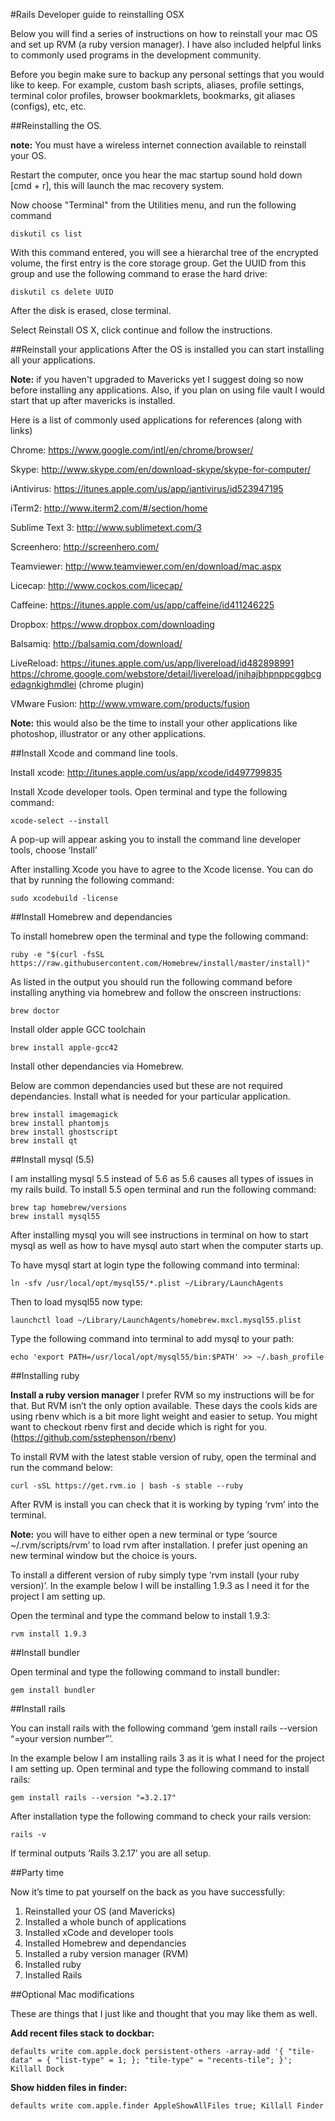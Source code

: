 #Rails Developer guide to reinstalling OSX

Below you will find a series of instructions on how to reinstall your mac OS and set up RVM (a ruby version manager).  I have also included helpful links to commonly used programs in the development community.

Before you begin make sure to backup any personal settings that you would like to keep.  For example, custom bash scripts, aliases, profile settings, terminal color profiles, browser bookmarklets, bookmarks, git aliases (configs), etc, etc.

##Reinstalling the OS.

**note:**  You must have a wireless internet connection available to reinstall your OS.

Restart the computer, once you hear the mac startup sound hold down [cmd + r], this will launch the mac recovery system.

Now choose "Terminal" from the Utilities menu, and run the following command

```
diskutil cs list
```

With this command entered, you will see a hierarchal tree of the encrypted volume, the first entry is the core storage group. Get the UUID from this group and use the following command to erase the hard drive:

```
diskutil cs delete UUID
```

After the disk is erased, close terminal.

Select Reinstall OS X, click continue and follow the instructions.

##Reinstall your applications
After the OS is installed you can start installing all your applications.

**Note:** if you haven't upgraded to Mavericks yet I suggest doing so now before installing any applications. Also, if you plan on using file vault I would start that up after mavericks is installed. 

Here is a list of commonly used applications for references (along with links)

Chrome:
https://www.google.com/intl/en/chrome/browser/

Skype:
http://www.skype.com/en/download-skype/skype-for-computer/

iAntivirus:
https://itunes.apple.com/us/app/iantivirus/id523947195

iTerm2:
http://www.iterm2.com/#/section/home

Sublime Text 3:
http://www.sublimetext.com/3

Screenhero:
http://screenhero.com/

Teamviewer:
http://www.teamviewer.com/en/download/mac.aspx

Licecap:
http://www.cockos.com/licecap/

Caffeine:
https://itunes.apple.com/us/app/caffeine/id411246225

Dropbox:
https://www.dropbox.com/downloading

Balsamiq:
http://balsamiq.com/download/

LiveReload:
https://itunes.apple.com/us/app/livereload/id482898991
https://chrome.google.com/webstore/detail/livereload/jnihajbhpnppcggbcgedagnkighmdlei (chrome plugin)

VMware Fusion:
http://www.vmware.com/products/fusion

**Note:** this would also be the time to install your other applications like photoshop, illustrator or any other applications.

##Install Xcode and command line tools.

Install xcode: http://itunes.apple.com/us/app/xcode/id497799835

Install Xcode developer tools.  Open terminal and type the following command:

```
xcode-select --install
```

A pop-up will appear asking you to install the command line developer tools, choose ‘Install’

After installing Xcode you have to agree to the Xcode license.  You can do that by running the following command:

```
sudo xcodebuild -license
```

##Install Homebrew and dependancies

To install homebrew open the terminal and type the following command:

```
ruby -e "$(curl -fsSL https://raw.githubusercontent.com/Homebrew/install/master/install)"
```

As listed in the output you should run the following command before installing anything via homebrew and follow the onscreen instructions:

```
brew doctor
```

Install older apple GCC toolchain

```
brew install apple-gcc42
```

Install other dependancies via Homebrew.

Below are common dependancies used but these are not required dependancies. Install what is needed for your particular application. 

```
brew install imagemagick
brew install phantomjs
brew install ghostscript
brew install qt
```

##Install mysql (5.5)

I am installing mysql 5.5 instead of 5.6 as 5.6 causes all types of issues in my rails build. To install 5.5 open terminal and run the following command:

```
brew tap homebrew/versions
brew install mysql55
```

After installing mysql you will see instructions in terminal on how to start mysql as well as how to have mysql auto start when the computer starts up.

To have mysql start at login type the following command into terminal:
```
ln -sfv /usr/local/opt/mysql55/*.plist ~/Library/LaunchAgents
```

Then to load mysql55 now type:

```
launchctl load ~/Library/LaunchAgents/homebrew.mxcl.mysql55.plist
```

Type the following command into terminal to add mysql to your path:

```
echo 'export PATH=/usr/local/opt/mysql55/bin:$PATH' >> ~/.bash_profile
```

##Installing ruby

**Install a ruby version manager**
I prefer RVM so my instructions will be for that.  But RVM isn’t the only option available.  These days the cools kids are using rbenv which is a bit more light weight and easier to setup. You might want to checkout rbenv first and decide which is right for you. (https://github.com/sstephenson/rbenv)

To install RVM with the latest stable version of ruby, open the terminal and run the command below:

```
curl -sSL https://get.rvm.io | bash -s stable --ruby
```

After RVM is install you can check that it is working by typing ‘rvm’ into the terminal.

**Note:** you will have to either open a new terminal or type ‘source ~/.rvm/scripts/rvm’ to load rvm after installation.  I prefer just opening an new terminal window but the choice is yours. 

To install a different version of ruby simply type ‘rvm install (your ruby version)’.  In the example below I will be installing 1.9.3 as I need it for the project I am setting up.

Open the terminal and type the command below to install 1.9.3:

```
rvm install 1.9.3
```

##Install bundler

Open terminal and type the following command to install bundler:

```
gem install bundler
```

##Install rails

You can install rails with the following command ‘gem install rails --version “=your version number”’.

In the example below I am installing rails 3 as it is what I need for the project I am setting up. Open terminal and type the following command to install rails:

```
gem install rails --version "=3.2.17"
```

After installation type the following command to check your rails version:

```
rails -v
```

If terminal outputs ‘Rails 3.2.17’ you are all setup.

##Party time

Now it’s time to pat yourself on the back as you have successfully:

1. Reinstalled your OS (and Mavericks)
2. Installed a whole bunch of applications
3. Installed xCode and developer tools
4. Installed Homebrew and dependancies
5. Installed a ruby version manager (RVM)
6. Installed ruby 
7. Installed Rails

##Optional Mac modifications

These are things that I just like and thought that you may like them as well.

**Add recent files stack to dockbar:**
```
defaults write com.apple.dock persistent-others -array-add '{ "tile-data" = { "list-type" = 1; }; "tile-type" = "recents-tile"; }'; Killall Dock
```

**Show hidden files in finder:**
```
defaults write com.apple.finder AppleShowAllFiles true; Killall Finder
```
